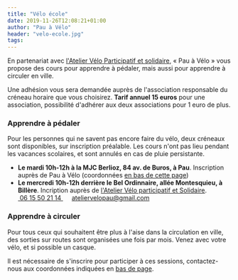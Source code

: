 ```yaml
---
title: "Vélo école"
date: 2019-11-26T12:08:21+01:00
author: "Pau à Vélo"
header: "velo-ecole.jpg"
tags:
---
```


En partenariat avec [l'Atelier Vélo Participatif et solidaire][atelier], « Pau à Vélo » vous propose des cours pour apprendre à pédaler, mais aussi pour apprendre à circuler en ville.

Une adhésion vous sera demandée auprès de l'association responsable du créneau 
horaire que vous choisirez. **Tarif annuel 15  euros** pour une association,
 possibilité d'adhérer aux deux associations pour 1 euro de plus.

### Apprendre à pédaler

Pour les personnes qui ne savent pas encore faire du vélo, deux créneaux sont 
disponibles, sur inscription préalable. Les cours n'ont pas lieu pendant les vacances scolaires, et sont annulés en cas
de pluie persistante.

* **Le mardi 10h-12h à la MJC Berlioz, 84 av. de Buros, à Pau**.
  Inscription auprès de Pau à Vélo (coordonnées [en bas de cette page]( #footer))
* **Le mercredi 10h-12h derrière le Bel Ordinnaire, allée Montesquieu, à Billère**.
  Incription auprès de [l'Atelier Vélo participatif et Solidaire][atelier]. <a href="tel:+33615502115" class="fas fa-phone-square">&nbsp;06 15 50 21 14 </a>&nbsp;&nbsp;&nbsp; <span class="fas fa-at"> ateliervelopau@gmail.com</span>





### Apprendre à circuler

Pour tous ceux qui souhaitent être plus à l'aise dans la circulation en ville,
des sorties sur routes sont organisées une fois par mois. Venez avec votre
vélo, et si possible un casque.

Il est nécessaire de s'inscrire pour participer à ces sessions, contactez-nous
aux coordonnées indiquées en [bas de page].


[bas de page]: #footer
[adhésion à notre association]: /#adhérer
[atelier]: http://ateliervelopau.fr